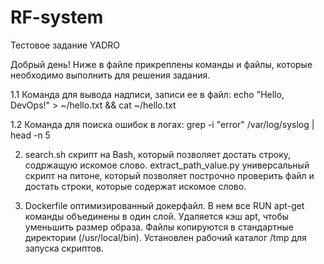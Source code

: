 # RF-system
Тестовое задание YADRO

Добрый день!
Ниже в файле прикреплены команды и файлы, которые необходимо выполнить для решения задания.


1.1 Команда для вывода надписи, записи ее в файл: echo "Hello, DevOps!" > ~/hello.txt && cat ~/hello.txt

1.2 Команда для поиска ошибок в логах: grep -i "error" /var/log/syslog | head -n 5

2. search.sh скрипт на Bash, который позволяет достать строку, содржащую искомое слово.  extract_path_value.py универсальный скрипт на питоне, который позволяет построчно проверить файл и достать строки, которые содержат искомое слово.

3. Dockerfile оптимизированный докерфайл. В нем все RUN apt-get команды объединены в один слой. Удаляется кэш apt, чтобы уменьшить размер образа. Файлы копируются в стандартные директории (/usr/local/bin). Установлен рабочий каталог /tmp для запуска скриптов.

